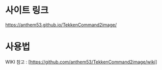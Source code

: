 # 사이트 링크 
https://anthem53.github.io/TekkenCommand2image/

# 사용법
WIKI 참고 : [https://github.com/anthem53/TekkenCommand2image/wiki]



